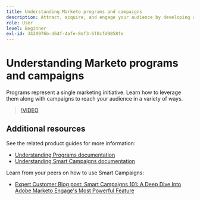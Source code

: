 ```yaml
---
title: Understanding Marketo programs and campaigns
description: Attract, acquire, and engage your audience by developing a content marketing strategy.
role: User
level: Beginner
exl-id: 3420976b-d64f-4afe-8ef3-6f8cfd9858fe
---
```

# Understanding Marketo programs and campaigns

Programs represent a single marketing initiative. Learn how to leverage them along with campaigns to reach your audience in a variety of ways.

>[!VIDEO](https://video.tv.adobe.com/v/3418042/?quality=12&learn=on)

## Additional resources

See the related product guides for more information:

* [Understanding Programs documentation](https://experienceleague.adobe.com/docs/marketo/using/product-docs/core-marketo-concepts/programs/creating-programs/understanding-programs.html?lang=en)
* [Understanding Smart Campaigns documentation](https://experienceleague.adobe.com/docs/marketo/using/product-docs/core-marketo-concepts/smart-campaigns/understanding-smart-campaigns.html?lang=en)

 Learn from your peers on how to use Smart Campaigns:

* [Expert Customer Blog post: Smart Campaigns 101: A Deep Dive Into Adobe Marketo Engage's Most Powerful Feature](https://nation.marketo.com/t5/product-blogs/smart-campaigns-101-a-deep-dive-into-adobe-marketo-engage-s-most/ba-p/313385#M1838)